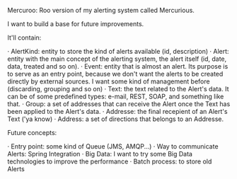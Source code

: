 Mercuroo: Roo version of my alerting system called Mercurious.

I want to build a base for future improvements.

It'll contain:

· AlertKind: entity to store the kind of alerts available (id, description)
· Alert: entity with the main concept of the alerting system, the alert itself (id, date, data, treated and so on).
· Event: entity that is almost an alert. Its purpose is to serve as an entry point, because we don't want the alerts to be created directly by external sources. I want some kind of management before (discarding, grouping and so on)
· Text: the text related to the Alert's data. It can be of some predefined types: e-mail, REST, SOAP, and something like that.
· Group: a set of addresses that can receive the Alert once the Text has been applied to the Alert's data.
· Addresse: the final recepient of an Alert's Text ('ya know)
· Address: a set of directions that belongs to an Addresse.

Future concepts:

· Entry point: some kind of Queue (JMS, AMQP...)
· Way to communicate Alerts: Spring Integration
· Big Data: I want to try some Big Data technologies to improve the performance
· Batch process: to store old Alerts